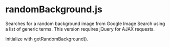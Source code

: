 randomBackground.js
===================

Searches for a random background image from Google Image Search using a list of generic terms. This version requires jQuery for AJAX requests. 

Initialize with getRandomBackground().
